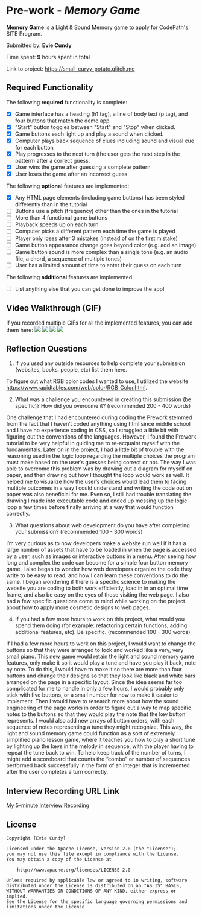 # Pre-work - *Memory Game*

**Memory Game** is a Light & Sound Memory game to apply for CodePath's SITE Program. 

Submitted by: **Evie Cundy**

Time spent: **9** hours spent in total

Link to project: https://small-curvy-potato.glitch.me


## Required Functionality

The following **required** functionality is complete:

* [X] Game interface has a heading (h1 tag), a line of body text (p tag), and four buttons that match the demo app
* [X] "Start" button toggles between "Start" and "Stop" when clicked. 
* [X] Game buttons each light up and play a sound when clicked. 
* [X] Computer plays back sequence of clues including sound and visual cue for each button
* [X] Play progresses to the next turn (the user gets the next step in the pattern) after a correct guess. 
* [X] User wins the game after guessing a complete pattern
* [X] User loses the game after an incorrect guess

The following **optional** features are implemented:

* [X] Any HTML page elements (including game buttons) has been styled differently than in the tutorial
* [ ] Buttons use a pitch (frequency) other than the ones in the tutorial
* [ ] More than 4 functional game buttons
* [ ] Playback speeds up on each turn
* [ ] Computer picks a different pattern each time the game is played
* [ ] Player only loses after 3 mistakes (instead of on the first mistake)
* [ ] Game button appearance change goes beyond color (e.g. add an image)
* [ ] Game button sound is more complex than a single tone (e.g. an audio file, a chord, a sequence of multiple tones)
* [ ] User has a limited amount of time to enter their guess on each turn

The following **additional** features are implemented:

- [ ] List anything else that you can get done to improve the app!

## Video Walkthrough (GIF)

If you recorded multiple GIFs for all the implemented features, you can add them here:
![](gif1-link-here)
![](gif2-link-here)
![](gif3-link-here)
![](gif4-link-here)

## Reflection Questions
1. If you used any outside resources to help complete your submission (websites, books, people, etc) list them here. 

To figure out what RGB color codes I wanted to use, I utilized the website https://www.rapidtables.com/web/color/RGB_Color.html.

2. What was a challenge you encountered in creating this submission (be specific)? How did you overcome it? (recommended 200 - 400 words) 

One challenge that I had encountered during coding the Prework stemmed from the fact that I haven’t coded anything using html since middle school and I have no experience coding in CSS, so I struggled a little bit with figuring out the conventions of the languages. However, I found the Prework tutorial to be very helpful in guiding me to re-acquaint myself with the fundamentals. Later on in the project, I had a little bit of trouble with the 
reasoning used in the logic loop regarding the multiple choices the program must make based on the user’s guesses being correct or not. The way I was able to overcome this problem was by drawing out a diagram for myself on paper, and then drawing out how I thought the loop would work as well. It helped me to visualize how the user’s choices would lead them to facing multiple outcomes in a way I could understand and writing the code out on paper was also beneficial for me. Even so, I still had trouble translating the drawing I made into executable code and ended up messing up the logic loop a few times before finally arriving at a way that would function correctly.

3. What questions about web development do you have after completing your submission? (recommended 100 - 300 words) 

I’m very curious as to how developers make a website run well if it has a large number of assets that have to be loaded in when the page is accessed by a user, such as images or interactive buttons in a menu. After seeing how long and complex the code can become for a simple four button memory game, I also began to wonder how web developers organize the code they write to be easy to read, and how I can learn these conventions to do the same. I began wondering if there is a specific science to making the website you are coding to both work efficiently,  load in in an optimal time frame, and also be easy on the eyes of those visiting the web page. I also had a few specific questions come to mind while working on the project about how to apply more cosmetic designs to web pages.

4. If you had a few more hours to work on this project, what would you spend them doing (for example: refactoring certain functions, adding additional features, etc). Be specific. (recommended 100 - 300 words) 

If I had a few more hours to work on this project, I would want to change the buttons so that they were arranged to look and worked like a very, very small piano. This new game would retain the light and sound memory game features, only make it so it would play a tune and have you play it back, note by note. To do this, I would have to make it so there are more than four buttons and change their designs so that they look like black and white  bars arranged on the page in a specific layout. Since the idea seems far too complicated for me to handle in only a few hours, I would probably only stick with five buttons, or a small number for now to make it easier to implement. Then I would have to research more about how the sound engineering of the page works in order to figure out a way to map specific notes to the buttons so that they would play the note that the key button represents. I would also add new arrays of button orders, with each sequence of notes representing a tune they might recognize. This way, the light and sound memory game could function as a sort of extremely simplified piano lesson game, where it teaches you how to play a short tune by lighting up the keys in the melody in sequence, with the player having to repeat the tune back to win. To help keep track of the number of turns, I might add a scoreboard that counts the “combo” or number of sequences performed back successfully in the form of an integer that is incremented after the user completes a turn correctly.



## Interview Recording URL Link

[My 5-minute Interview Recording](your-link-here)


## License

    Copyright [Evie Cundy]

    Licensed under the Apache License, Version 2.0 (the "License");
    you may not use this file except in compliance with the License.
    You may obtain a copy of the License at

        http://www.apache.org/licenses/LICENSE-2.0

    Unless required by applicable law or agreed to in writing, software
    distributed under the License is distributed on an "AS IS" BASIS,
    WITHOUT WARRANTIES OR CONDITIONS OF ANY KIND, either express or implied.
    See the License for the specific language governing permissions and
    limitations under the License.

